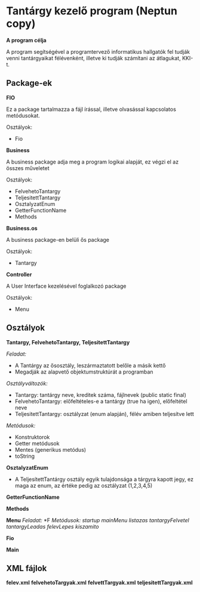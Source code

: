 Tantárgy kezelő program (Neptun copy)
=========

**A program célja**

A program segítségével a programtervező informatikus hallgatók fel tudják venni tantárgyaikat félévenként, illetve ki tudják számítani az átlagukat, KKI-t.

Package-ek
-----

**FIO**

Ez a package tartalmazza a fájl írással, illetve olvasással kapcsolatos metódusokat.

Osztályok:
* Fio

**Business**

A business package adja meg a program logikai alapját, ez végzi el az összes műveletet

Osztályok:
* FelvehetoTantargy
* TeljesitettTantargy
* OsztalyzatEnum
* GetterFunctionName
* Methods

**Business.os**

A business package-en belüli ős package

Osztályok:
* Tantargy

**Controller**

A User Interface kezelésével foglalkozó package

Osztályok:
* Menu


Osztályok
------

**Tantargy, FelvehetoTantargy, TeljesitettTantargy**

*Feladat:*
* A Tantárgy az ősosztály, leszármaztatott belőle a másik kettő
* Megadják az alapvető objektumstruktúrát a programban 

*Osztályváltozók:*
* Tantargy: tantárgy neve, kreditek száma, fájlnevek (public static final)
* FelvehetoTantargy: előfeltételes-e a tantárgy (true ha igen), előfeltétel neve
* TeljesitettTantargy: osztályzat (enum alapján), félév amiben teljesítve lett

*Metódusok:*
* Konstruktorok
* Getter metódusok
* Mentes (generikus metódus)
* toString

**OsztalyzatEnum**
* A TeljesítettTantárgy osztály egyik tulajdonsága a tárgyra kapott jegy, ez maga az enum, az értéke pedig az osztályzat (1,2,3,4,5)

**GetterFunctionName**

**Methods**

**Menu**
*Feladat:*
*F
*Metódusok:*
*startup*
*mainMenu*
*listazas*
*tantargyFelvetel*
*tantargyLeadas*
*felevLepes*
*kiszamito*



**Fio**

**Main**


XML fájlok
-------

**felev.xml**
**felvehetoTargyak.xml**
**felvettTargyak.xml**
**teljesitettTargyak.xml**
